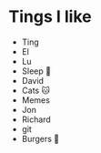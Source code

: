 # Tings I like

- Ting
- El
- Lu
- Sleep 🛌
- David
- Cats 🐱
- Memes
- Jon
- Richard
- git
- Burgers 🍔
